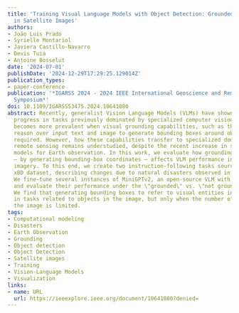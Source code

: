 ```yaml
---
title: 'Training Visual Language Models with Object Detection: Grounded Change Descriptions
  in Satellite Images'
authors:
- João Luis Prado
- Syrielle Montariol
- Javiera Castillo-Navarro
- Devis Tuia
- Antoine Bosselut
date: '2024-07-01'
publishDate: '2024-12-29T17:29:25.129014Z'
publication_types:
- paper-conference
publication: '*IGARSS 2024 - 2024 IEEE International Geoscience and Remote Sensing
  Symposium*'
doi: 10.1109/IGARSS53475.2024.10641080
abstract: Recently, generalist Vision Language Models (VLMs) have shown exceptional
  progress in tasks previously dominated by specialized computer vision models. This
  becomes more prevalent when visual grounding capabilities, such as the ability to
  reason over input text and image to generate bounding boxes around objects, are
  required. However, how these capabilities transfer to specialized domains such as
  remote sensing remains understudied, despite the recent increase in specialized
  models for Earth observation. In this work, we evaluate how grounding visual entities
  – by generating bounding-box coordinates – affects VLM performance in satellite
  imagery. To this end, we create two instruction-following tasks sourced from the
  xBD dataset, describing changes due to natural disasters observed in satellite images.
  We fine-tune several instances of MiniGPTv2, an open-source VLM with grounding capabilities,
  and evaluate their performance under the \"grounded\" vs. \"not grounded\" settings.
  We find that generating bounding boxes to refer to visual entities increases performance
  in tasks related to objects in the image, but only when the number of entities in
  the image is limited.
tags:
- Computational modeling
- Disasters
- Earth Observation
- Grounding
- Object detection
- Object Detection
- Satellite images
- Training
- Vision-Language Models
- Visualization
links:
- name: URL
  url: https://ieeexplore.ieee.org/document/10641080?denied=
---
```

